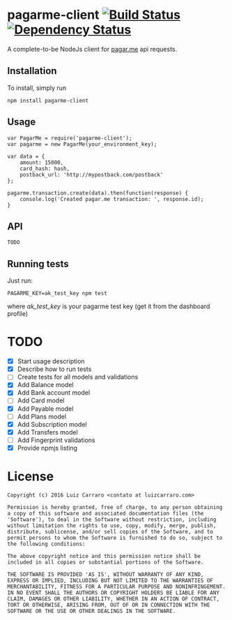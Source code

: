 # pagarme-client [![Build Status](https://travis-ci.org/luizcarraro/pagarme-client.svg?branch=master)](https://travis-ci.org/luizcarraro/pagarme-client) [![Dependency Status](https://gemnasium.com/badges/github.com/luizcarraro/pagarme-client.svg)](https://gemnasium.com/github.com/luizcarraro/pagarme-client)

A complete-to-be NodeJs client for [pagar.me](http://www.pagar.me) api requests.

## Installation

To install, simply run

	npm install pagarme-client

## Usage

	var PagarMe = require('pagarme-client'); 
	var pagarme = new PagarMe(your_environment_key);
	
	var data = {
		amount: 15000,
		card_hash: hash,
		postback_url: 'http://mypostback.com/postback'
	};
	
	pagarme.transaction.create(data).then(function(response) {
		console.log('Created pagar.me transaction: ', response.id);
	}

## API
	TODO

## Running tests
Just run:

	PAGARME_KEY=ak_test_key npm test

where *ak_test_key* is your pagarme test key (get it from the dashboard profile)

# TODO

- [X] Start usage description
- [X] Describe how to run tests
- [ ] Create tests for all models and validations
- [X] Add Balance model
- [X] Add Bank account model
- [ ] Add Card model
- [X] Add Payable model
- [ ] Add Plans model
- [X] Add Subscription model
- [X] Add Transfers model
- [ ] Add Fingerprint validations
- [X] Provide npmjs listing

# License

	Copyright (c) 2016 Luiz Carraro <contato at luizcarraro.com>

	Permission is hereby granted, free of charge, to any person obtaining
	a copy of this software and associated documentation files (the
	'Software'), to deal in the Software without restriction, including
	without limitation the rights to use, copy, modify, merge, publish,
	distribute, sublicense, and/or sell copies of the Software, and to
	permit persons to whom the Software is furnished to do so, subject to
	the following conditions:

	The above copyright notice and this permission notice shall be
	included in all copies or substantial portions of the Software.

	THE SOFTWARE IS PROVIDED 'AS IS', WITHOUT WARRANTY OF ANY KIND,
	EXPRESS OR IMPLIED, INCLUDING BUT NOT LIMITED TO THE WARRANTIES OF
	MERCHANTABILITY, FITNESS FOR A PARTICULAR PURPOSE AND NONINFRINGEMENT.
	IN NO EVENT SHALL THE AUTHORS OR COPYRIGHT HOLDERS BE LIABLE FOR ANY
	CLAIM, DAMAGES OR OTHER LIABILITY, WHETHER IN AN ACTION OF CONTRACT,
	TORT OR OTHERWISE, ARISING FROM, OUT OF OR IN CONNECTION WITH THE
	SOFTWARE OR THE USE OR OTHER DEALINGS IN THE SOFTWARE.
